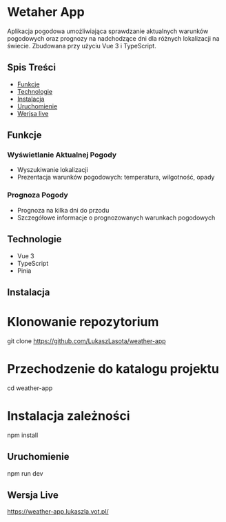 # Wetaher App

Aplikacja pogodowa umożliwiająca sprawdzanie aktualnych warunków pogodowych oraz prognozy na nadchodzące dni dla różnych lokalizacji na świecie. Zbudowana przy użyciu Vue 3 i TypeScript.

## Spis Treści

- [Funkcje](#funkcje)
- [Technologie](#technologie)
- [Instalacja](#instalacja)
- [Uruchomienie](#uruchomienie)
- [Werjsa live](#wersja-live)

## Funkcje

### Wyświetlanie Aktualnej Pogody

- Wyszukiwanie lokalizacji
- Prezentacja warunków pogodowych: temperatura, wilgotność, opady

### Prognoza Pogody

- Prognoza na kilka dni do przodu
- Szczegółowe informacje o prognozowanych warunkach pogodowych

## Technologie

- Vue 3
- TypeScript
- Pinia

## Instalacja

# Klonowanie repozytorium

git clone https://github.com/LukaszLasota/weather-app

# Przechodzenie do katalogu projektu

cd weather-app

# Instalacja zależności

npm install

## Uruchomienie

npm run dev

## Wersja Live

https://weather-app.lukaszla.vot.pl/
